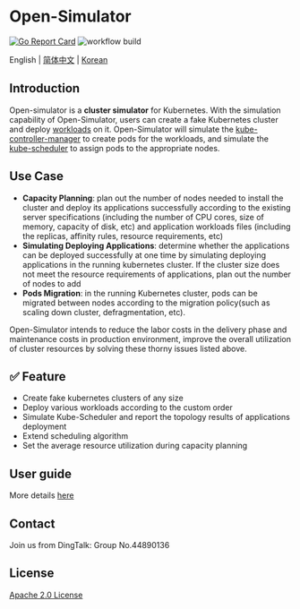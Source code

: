 # Open-Simulator

[![Go Report Card](https://goreportcard.com/badge/github.com/alibaba/open-simulator)](https://goreportcard.com/report/github.com/alibaba/open-simulator)
![workflow build](https://github.com/alibaba/open-simulator/actions/workflows/build.yml/badge.svg)

English | [简体中文](./README_zh.md) | [Korean](./README_ko.md)

## Introduction

Open-simulator is a **cluster simulator** for Kubernetes. With the simulation capability of Open-Simulator, users can create a fake Kubernetes cluster and deploy [workloads](https://kubernetes.io/zh/docs/concepts/workloads/) on it. Open-Simulator will simulate the [kube-controller-manager](https://kubernetes.io/docs/reference/command-line-tools-reference/kube-controller-manager/) to create pods for the workloads, and simulate the [kube-scheduler](https://kubernetes.io/docs/reference/command-line-tools-reference/kube-scheduler/) to assign pods to the appropriate nodes.

## Use Case

- **Capacity Planning**: plan out the number of nodes needed to install the cluster and deploy its applications successfully according to the existing server specifications (including the number of CPU cores, size of memory, capacity of disk, etc) and application workloads files (including the replicas, affinity rules, resource requirements, etc)
- **Simulating Deploying Applications**: determine whether the applications can be deployed successfully at one time by simulating deploying applications in the running kubernetes cluster. If the cluster size does not meet the resource requirements of applications, plan out the number of nodes to add
- **Pods Migration**: in the running Kubernetes cluster, pods can be migrated between nodes according to the migration policy(such as scaling down cluster, defragmentation, etc).

Open-Simulator intends to reduce the labor costs in the delivery phase and maintenance costs in production environment, improve the overall utilization of cluster resources by solving these thorny issues listed above.

## ✅ Feature

- Create fake kubernetes clusters of any size
- Deploy various workloads according to the custom order
- Simulate Kube-Scheduler and report the topology results of applications deployment
- Extend scheduling algorithm
- Set the average resource utilization during capacity planning

## User guide

More details [here](docs/user-guide/user-guide_zh_CN.md)

## Contact

Join us from DingTalk: Group No.44890136

## License

[Apache 2.0 License](LICENSE)

